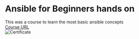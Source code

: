 # Ansible for Beginners hands on
This was a course to learn the most basic ansible concepts  
[Course URL](https://valid.udemy.com/course/learn-ansible/)  
![Certificate](images/ansible-beginner.jpg)
